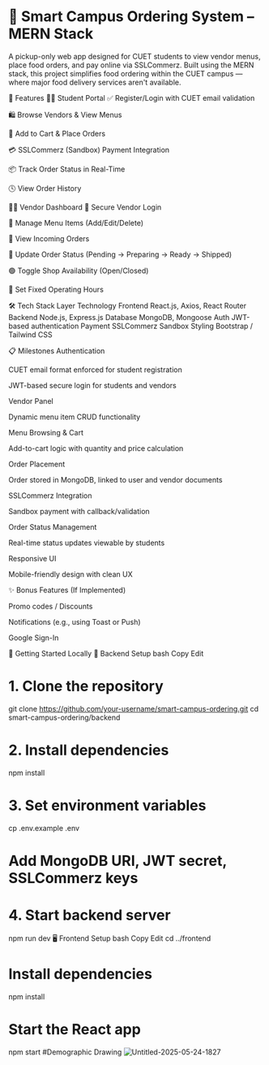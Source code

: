 #  🏫 Smart Campus Ordering System – MERN Stack
A pickup-only web app designed for CUET students to view vendor menus, place food orders, and pay online via SSLCommerz. Built using the MERN stack, this project simplifies food ordering within the CUET campus — where major food delivery services aren't available.

🚀 Features
👨‍🎓 Student Portal
✅ Register/Login with CUET email validation

🛍️ Browse Vendors & View Menus

🛒 Add to Cart & Place Orders

💳 SSLCommerz (Sandbox) Payment Integration

📦 Track Order Status in Real-Time

🕓 View Order History

🧑‍🍳 Vendor Dashboard
🔐 Secure Vendor Login

🍔 Manage Menu Items (Add/Edit/Delete)

📑 View Incoming Orders

🔄 Update Order Status (Pending → Preparing → Ready → Shipped)

🟢 Toggle Shop Availability (Open/Closed)

📆 Set Fixed Operating Hours

🛠️ Tech Stack
Layer	Technology
Frontend	React.js, Axios, React Router
Backend	Node.js, Express.js
Database	MongoDB, Mongoose
Auth	JWT-based authentication
Payment	SSLCommerz Sandbox
Styling	Bootstrap / Tailwind CSS

📋 Milestones
Authentication

CUET email format enforced for student registration

JWT-based secure login for students and vendors

Vendor Panel

Dynamic menu item CRUD functionality

Menu Browsing & Cart

Add-to-cart logic with quantity and price calculation

Order Placement

Order stored in MongoDB, linked to user and vendor documents

SSLCommerz Integration

Sandbox payment with callback/validation

Order Status Management

Real-time status updates viewable by students

Responsive UI

Mobile-friendly design with clean UX

✨ Bonus Features (If Implemented)

Promo codes / Discounts

Notifications (e.g., using Toast or Push)

Google Sign-In

🧪 Getting Started Locally
📁 Backend Setup
bash
Copy
Edit
# 1. Clone the repository
git clone https://github.com/your-username/smart-campus-ordering.git
cd smart-campus-ordering/backend

# 2. Install dependencies
npm install

# 3. Set environment variables
cp .env.example .env
# Add MongoDB URI, JWT secret, SSLCommerz keys

# 4. Start backend server
npm run dev
🖥️ Frontend Setup
bash
Copy
Edit
cd ../frontend

# Install dependencies
npm install

# Start the React app
npm start
#Demographic Drawing
![Untitled-2025-05-24-1827](https://github.com/user-attachments/assets/f4e6e359-3164-4615-9b14-a877665a0c24)
